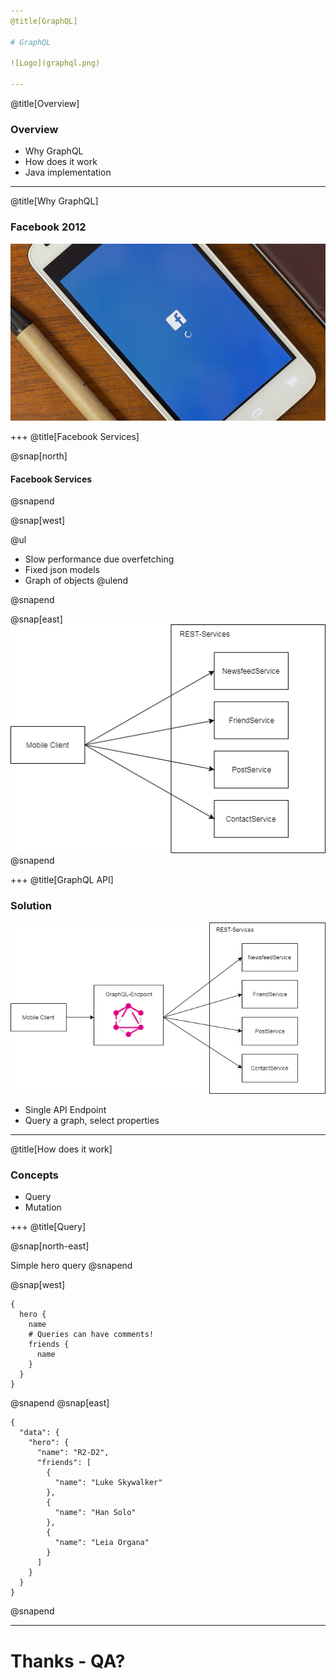 ```yaml
---
@title[GraphQL]

# GraphQL

![Logo](graphql.png)

---
```

@title[Overview]
### Overview
* Why GraphQL
* How does it work
* Java implementation

---
@title[Why GraphQL]

### Facebook 2012
![facebook](facebook_loading.jpg)



+++
@title[Facebook Services]

@snap[north]
<h4>Facebook Services</h4>
@snapend

@snap[west]

@ul
- Slow performance 
due overfetching
- Fixed json models
- Graph of objects
@ulend

@snapend

@snap[east]
![](facebook_services.png)
@snapend


+++
@title[GraphQL API]

### Solution
![architecture_new](facebook_services_new.png)

* Single API Endpoint
* Query a graph, select properties

---
@title[How does it work]

### Concepts

* Query
* Mutation

+++
@title[Query]

@snap[north-east]

Simple hero query
@snapend

@snap[west]
```
{
  hero {
    name
    # Queries can have comments!
    friends {
      name
    }
  }
}
```
@snapend
@snap[east]
```
{
  "data": {
    "hero": {
      "name": "R2-D2",
      "friends": [
        {
          "name": "Luke Skywalker"
        },
        {
          "name": "Han Solo"
        },
        {
          "name": "Leia Organa"
        }
      ]
    }
  }
}
```
@snapend

---

# Thanks - QA?
